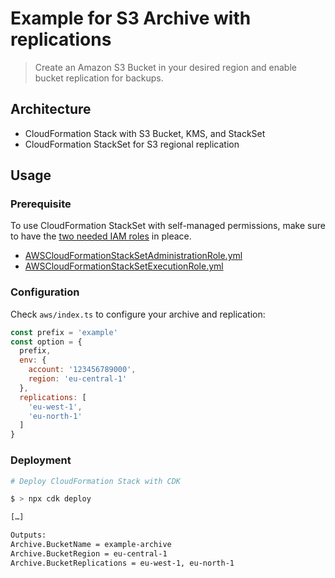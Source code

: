 # Example for S3 Archive with replications

> Create an Amazon S3 Bucket in your desired region and enable bucket replication for backups.

## Architecture

* CloudFormation Stack with S3 Bucket, KMS, and StackSet
* CloudFormation StackSet for S3 regional replication

## Usage

### Prerequisite

To use CloudFormation StackSet with self-managed permissions, make sure to have the [two needed IAM roles](https://docs.aws.amazon.com/AWSCloudFormation/latest/UserGuide/stacksets-prereqs-self-managed.html) in pleace.

- [AWSCloudFormationStackSetAdministrationRole.yml](https://s3.amazonaws.com/cloudformation-stackset-sample-templates-us-east-1/AWSCloudFormationStackSetAdministrationRole.yml)
- [AWSCloudFormationStackSetExecutionRole.yml](https://s3.amazonaws.com/cloudformation-stackset-sample-templates-us-east-1/AWSCloudFormationStackSetExecutionRole.yml)

### Configuration

Check `aws/index.ts` to configure your archive and replication:

```js
const prefix = 'example'
const option = {
  prefix,
  env: {
    account: '123456789000',
    region: 'eu-central-1'
  },
  replications: [
    'eu-west-1',
    'eu-north-1'
  ]
}
```

### Deployment

```bash
# Deploy CloudFormation Stack with CDK

$ > npx cdk deploy

[…]

Outputs:
Archive.BucketName = example-archive
Archive.BucketRegion = eu-central-1
Archive.BucketReplications = eu-west-1, eu-north-1

```
